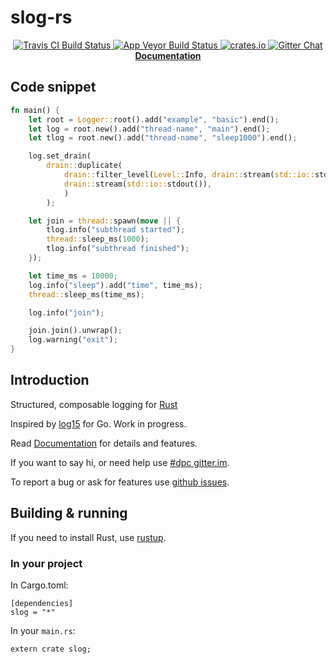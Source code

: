 # slog-rs

<p align="center">
  <a href="https://travis-ci.org/dpc/slog-rs">
      <img src="https://img.shields.io/travis/dpc/mioco/master.svg?style=flat-square" alt="Travis CI Build Status">
  </a>
  <a href="https://ci.appveyor.com/project/dpc/slog-rs/branch/master">
      <img src="https://ci.appveyor.com/api/projects/status/p5rjfbqw2a3pxc4o/branch/master?svg=true" alt="App Veyor Build Status">
  </a>
  <a href="https://crates.io/crates/slog">
      <img src="http://meritbadge.herokuapp.com/slog?style=flat-square" alt="crates.io">
  </a>
  <a href="https://gitter.im/dpc/slog">
      <img src="https://img.shields.io/badge/GITTER-join%20chat-green.svg?style=flat-square" alt="Gitter Chat">
  </a>
  <br>
  <strong><a href="//dpc.github.io/slog/">Documentation</a></strong>
</p>


## Code snippet

``` rust
fn main() {
    let root = Logger::root().add("example", "basic").end();
    let log = root.new().add("thread-name", "main").end();
    let tlog = root.new().add("thread-name", "sleep1000").end();

    log.set_drain(
        drain::duplicate(
            drain::filter_level(Level::Info, drain::stream(std::io::stderr())),
            drain::stream(std::io::stdout()),
            )
        );

    let join = thread::spawn(move || {
        tlog.info("subthread started");
        thread::sleep_ms(1000);
        tlog.info("subthread finished");
    });

    let time_ms = 10000;
    log.info("sleep").add("time", time_ms);
    thread::sleep_ms(time_ms);

    log.info("join");

    join.join().unwrap();
    log.warning("exit");
}
```
## Introduction

Structured, composable logging for [Rust][rust]

Inspired by [log15] for Go. Work in progress.

Read [Documentation](//dpc.github.io/slog-rs/) for details and features.

If you want to say hi, or need help use [#dpc gitter.im][dpc gitter].

To report a bug or ask for features use [github issues][issues].

[rust]: http://rust-lang.org
[dpc gitter]: https://gitter.im/dpc/dpc
[issues]: //github.com/dpc/slog-rs/issues
[log15]: //github.com/inconshreveable/log15

## Building & running

If you need to install Rust, use [rustup][rustup].

[rustup]: https://rustup.rs

### In your project

In Cargo.toml:

```
[dependencies]
slog = "*"
```

In your `main.rs`:

```
extern crate slog;
```
